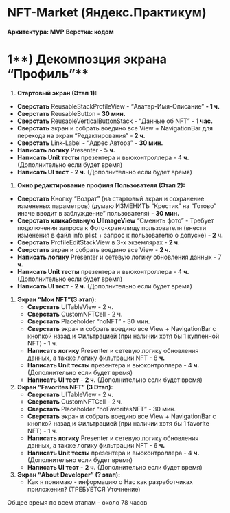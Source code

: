 # NFT-Market (Яндекс.Практикум)

**Архитектура: MVP**
**Верстка: кодом**

# 1**) Декомпозция экрана “Профиль”**

1. **Стартовый экран (Этап 1):**
- **Сверстать** ReusableStackProfileView - “Аватар-Имя-Описание” **- 1 ч.**
- **Сверстать** ReusableButton  - **30 мин.**
- **Сверстать** ReusableVerticalButtonStack - “Данные об NFT” - **1 час.**
- **Сверстать** экран и собрать воедино все View + NavigationBar для перехода на экран “Редактирования” - **2 ч.**
- **Сверстать** Link-Label - “Адрес Автора” - **30 мин.**
- **Написать логику** Presenter - 5 **ч.**
- **Написать Unit тесты** презентера и вьюконтроллера - 4 **ч.** (Дополнительно если будет время)
- **Написать UI тест** - **2 ч.** (Дополнительно если будет время)
1. **Окно редактирование профиля Пользователя (Этап 2):**
- **Сверстать** Кнопку “Возрат” (на стартовый экран и сохранение измененых параметров) (думаю ИЗМЕНИТЬ “Крестик” на “Готово” иначе вводит в заблуждение” пользователя) **- 30 мин.**
- **Сверстать кликабельную UIImageView** “Сменить фото” - Требует подключения запроса к Фото-хранилищу пользователя (внести изменения в файл info.plist + запрос к пользователю о допуске) **- 2 ч.**
- **Сверстать** ProfileEditStackView в 3-х экземлярах - **2 ч.**
- **Сверстать** экран и собрать воедино все View - **2 ч.**
- **Написать логику** Presenter и сетевую логику обновления данных  - 7 **ч.**
- **Написать Unit тесты** презентера и вьюконтроллера - 4 **ч.** (Дополнительно если будет время)
- **Написать UI тест** - **2 ч.** (Дополнительно если будет время)
1. **Экран “Мои NFT”(3 этап):**
    - **Сверстать** UITableView - 2 ч.
    - **Сверстать** CustomNFTCell - 2 ч.
    - **Сверстать** Placeholder “noNFT” - 30 мин.
    - **Сверстать** экран и собрать воедино все View + NavigationBar с кнопкой назад и Фильтрацией (при наличии хотя бы 1 купленной  NFT) - 1 ч.
    - **Написать логику** Presenter и сетевую логику обновления данных,  а также логику фильтрации NFT - 8 **ч.**
    - **Написать Unit тесты** презентера и вьюконтроллера - 4 **ч.** (Дополнительно если будет время)
    - **Написать UI тест** - **2 ч.** (Дополнительно если будет время)
2. **Экран “Favorites NFT” (3 Этап):**  
    - **Сверстать** UITableView - 2 ч.
    - **Сверстать** CustomNFTCell - 2 ч.
    - **Сверстать** Placeholder “noFavoritesNFT” - 30 мин.
    - **Сверстать** экран и собрать воедино все View + NavigationBar с кнопкой назад и Фильтрацией (при наличии хотя бы 1 favorite  NFT) - 1 ч.
    - **Написать логику** Presenter и сетевую логику обновления данных,  а также логику фильтрации NFT - 6 **ч.**
    - **Написать Unit тесты** презентера и вьюконтроллера - 4 **ч.** (Дополнительно если будет время)
    - **Написать UI тест** - **2 ч.** (Дополнительно если будет время)
3. **Экран “About Developer” (? этап):** 
    - Как я понимаю - информацию о Нас как разработчиках приложения? (ТРЕБУЕТСЯ Уточнение)

Общее время по всем этапам - около 78 часов

